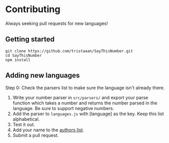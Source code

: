 # Contributing

Always seeking pull requests for new languages!

## Getting started

```
git clone https://github.com/tristaaan/SayThisNumber.git
cd SayThisNumber
npm install
```

## Adding new languages

Step 0: Check the parsers list to make sure the language isn't already there.

1. Write your number parser in `src/parsers/` and export your parse function which takes a number and returns the number parsed in the language. Be sure to support negative numbers.
2. Add the parser to `languages.js` with [language] as the key. Keep this list alphabetical.
3. Test it out.
4. Add your name to the [authors list](AUTHORS).
5. Submit a pull request.